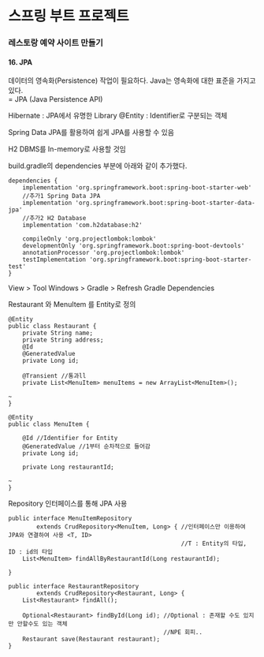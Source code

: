 # 스프링 부트 프로젝트
### 레스토랑 예약 사이트 만들기 

#### 16. JPA    

데이터의 영속화(Persistence) 작업이 필요하다.
Java는 영속화에 대한 표준을 가지고 있다.   
= JPA (Java Persistence API)    

Hibernate : JPA에서 유명한 Library
@Entity : Identifier로 구분되는 객체   

Spring Data JPA를 활용하여 쉽게 JPA를 사용할 수 있음  

H2 DBMS를 In-memory로 사용할 것임

build.gradle의 dependencies 부분에 아래와 같이 추가했다.
```
dependencies {
	implementation 'org.springframework.boot:spring-boot-starter-web'
    //추가1 Spring Data JPA
	implementation 'org.springframework.boot:spring-boot-starter-data-jpa'
    //추가2 H2 Database
	implementation 'com.h2database:h2'

	compileOnly 'org.projectlombok:lombok'
	developmentOnly 'org.springframework.boot:spring-boot-devtools'
	annotationProcessor 'org.projectlombok:lombok'
	testImplementation 'org.springframework.boot:spring-boot-starter-test'
}
```

View > Tool Windows > Gradle > Refresh Gradle Dependencies


Restaurant 와 MenuItem 를 Entity로 정의  
```
@Entity
public class Restaurant {
    private String name;
    private String address;
    @Id
    @GeneratedValue
    private Long id;

    @Transient //통과ll
    private List<MenuItem> menuItems = new ArrayList<MenuItem>();

~
}
```
```
@Entity
public class MenuItem {

    @Id //Identifier for Entity
    @GeneratedValue //1부터 순차적으로 들어감
    private Long id;

    private Long restaurantId;

~
}
``` 

Repository 인터페이스를 통해 JPA 사용     
```
public interface MenuItemRepository
        extends CrudRepository<MenuItem, Long> { //인터페이스만 이용하여 JPA와 연결하여 사용 <T, ID>
                                                 //T : Entity의 타입, ID : id의 타입
    List<MenuItem> findAllByRestaurantId(Long restaurantId);

}
```
```
public interface RestaurantRepository
        extends CrudRepository<Restaurant, Long> {
    List<Restaurant> findAll();

    Optional<Restaurant> findById(Long id); //Optional : 존재할 수도 있지만 안할수도 있는 객체
                                            //NPE 회피..
    Restaurant save(Restaurant restaurant);
}
```